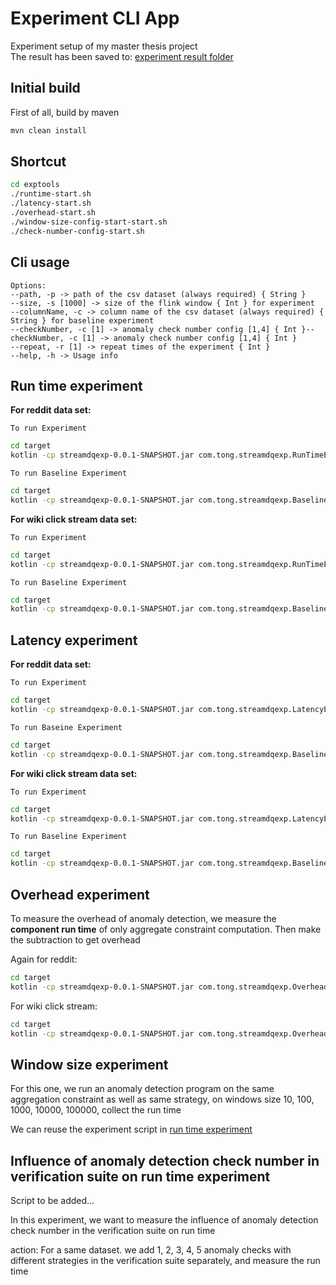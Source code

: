# Experiment CLI App

Experiment setup of my master thesis project<br />
The result has been saved to: [experiment result folder](experimentresult)

## Initial build

First of all, build by maven

```bash
mvn clean install
```

## Shortcut

```bash
cd exptools
./runtime-start.sh
./latency-start.sh
./overhead-start.sh
./window-size-config-start-start.sh
./check-number-config-start.sh
``` 

## Cli usage

```console
Options:
--path, -p -> path of the csv dataset (always required) { String }
--size, -s [1000] -> size of the flink window { Int } for experiment
--columnName, -c -> column name of the csv dataset (always required) { String } for baseline experiment
--checkNumber, -c [1] -> anomaly check number config [1,4] { Int }--checkNumber, -c [1] -> anomaly check number config [1,4] { Int }
--repeat, -r [1] -> repeat times of the experiment { Int }
--help, -h -> Usage info
```

## Run time experiment

**For reddit data set:**

`To run Experiment`

```bash
cd target
kotlin -cp streamdqexp-0.0.1-SNAPSHOT.jar com.tong.streamdqexp.RunTimeExperimentApp -p /Users/wutong/Desktop/experiment/dataset/reddit_posts/20M_reddit_posts.csv -s 1000
``` 

`To run Baseline Experiment`

```bash
cd target
kotlin -cp streamdqexp-0.0.1-SNAPSHOT.jar com.tong.streamdqexp.BaselineRunTimeExperimentApp -p /Users/wutong/Desktop/experiment/dataset/reddit_posts/20M_reddit_posts.csv -c score
``` 

**For wiki click stream data set:**

`To run Experiment`

```bash
cd target
kotlin -cp streamdqexp-0.0.1-SNAPSHOT.jar com.tong.streamdqexp.RunTimeExperimentApp -p /Users/wutong/Desktop/experiment/dataset/ClickStream/5M_clickstream_enwiki-2023-04.csv -s 1000
``` 

`To run Baseline Experiment`

```bash
cd target
kotlin -cp streamdqexp-0.0.1-SNAPSHOT.jar com.tong.streamdqexp.BaselineRunTimeExperimentApp -p /Users/wutong/Desktop/experiment/dataset/ClickStream/5M_clickstream_enwiki-2023-04.csv -c count
``` 

## Latency experiment

**For reddit data set:**

`To run Experiment`

```bash
cd target
kotlin -cp streamdqexp-0.0.1-SNAPSHOT.jar com.tong.streamdqexp.LatencyExperimentApp -p /Users/wutong/Desktop/experiment/dataset/reddit_posts/20M_reddit_posts.csv -s 1000
``` 

`To run Baseine Experiment`

```bash
cd target
kotlin -cp streamdqexp-0.0.1-SNAPSHOT.jar com.tong.streamdqexp.BaselineLatencyExperimentApp -p /Users/wutong/Desktop/experiment/dataset/reddit_posts/20M_reddit_posts.csv -c score
```

**For wiki click stream data set:**

`To run Experiment`

```bash
cd target
kotlin -cp streamdqexp-0.0.1-SNAPSHOT.jar com.tong.streamdqexp.LatencyExperimentApp -p /Users/wutong/Desktop/experiment/dataset/ClickStream/5M_clickstream_enwiki-2023-04.csv -s 100
```

`To run Baseline Experiment`

```bash
cd target
kotlin -cp streamdqexp-0.0.1-SNAPSHOT.jar com.tong.streamdqexp.BaselineLatencyExperimentApp -p /Users/wutong/Desktop/experiment/dataset/ClickStream/5M_clickstream_enwiki-2023-04.csv -c count
``` 

## Overhead experiment

To measure the overhead of anomaly detection,
we measure the **component run time** of only aggregate constraint computation. Then make the
subtraction to get overhead

Again for reddit:

```bash
cd target
kotlin -cp streamdqexp-0.0.1-SNAPSHOT.jar com.tong.streamdqexp.OverheadExperimentApp -p /Users/wutong/Desktop/experiment/dataset/reddit_posts/20M_reddit_posts.csv -s 1000
``` 

For wiki click stream:

```bash
cd target
kotlin -cp streamdqexp-0.0.1-SNAPSHOT.jar com.tong.streamdqexp.OverheadExperimentApp -p /Users/wutong/Desktop/experiment/dataset/ClickStream/5M_clickstream_enwiki-2023-04.csv -s 1000
``` 

## Window size experiment

For this one, we run an anomaly detection program on the same aggregation constraint as well as same
strategy,
on windows size 10, 100, 1000, 10000, 100000, collect the run time

We can reuse the experiment script in [run time experiment](#run-time-experiment)

## Influence of anomaly detection check number in verification suite on run time experiment

Script to be added...

In this experiment, we want to measure the influence of anomaly detection check number in
the verification suite on run time

action: For a same dataset. we add 1, 2, 3, 4, 5 anomaly checks with different strategies in the
verification suite separately,
and measure the run time
